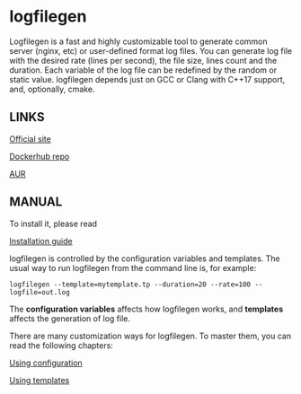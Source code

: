# logfilegen

Logfilegen is a fast and highly customizable tool to generate common server (nginx, etc) or user-defined format log files. You can generate log file with the desired rate (lines per second), the file size, lines count and the duration. Each variable of the log file can be redefined by the random or static value. logfilegen depends just on GCC or Clang with C++17 support, and, optionally, cmake.

## LINKS

[Official site](https://psemiletov.github.io/logfilegen/)

[Dockerhub repo](https://hub.docker.com/r/psemiletov/logfilegen/general)

[AUR](https://aur.archlinux.org/packages/logfilegen)


## MANUAL

To install it, please read

[Installation guide](inst.md)


logfilegen is controlled by the configuration variables and templates. The usual way to run logfilegen from the command line is, for example:


```console
logfilegen --template=mytemplate.tp --duration=20 --rate=100 --logfile=out.log
```

The **configuration variables** affects how logfilegen works, and **templates** affects the  generation of log file.

There are many customization ways for logfilegen. To master them, you can read the following chapters:


[Using configuration](config.md)

[Using templates](templates.md)
